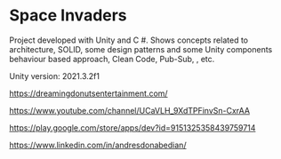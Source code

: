 # Space Invaders
 Project developed with Unity and C #.
 Shows concepts related to architecture, SOLID, some design patterns and some Unity components behaviour based approach, Clean Code, Pub-Sub, , etc.
  
 Unity version: 2021.3.2f1
 
 https://dreamingdonutsentertainment.com/
 
 https://www.youtube.com/channel/UCaVLH_9XdTPFinvSn-CxrAA
 
 https://play.google.com/store/apps/dev?id=9151325358439759714
 
 https://www.linkedin.com/in/andresdonabedian/


